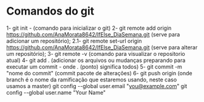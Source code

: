 # Comandos do git
1- git init - (comando para inicializar o git)
2- git remote add origin https://github.com/AnaMorata8642/IfElse_DiaSemana.git (serve para adicionar um repositório);
2.1- git remote set-url origin https://github.com/AnaMorata8642/IfElse_DiaSemana.git (serve para alterar um repositório);
3- git remote -v (comando para visualizar o repositorio atual)
4- git add . (adicionar os arquivos ou mudanças preparando para executar um commit - onde *.* (ponto) significa todos)
5- git commit -m "nome do commit" (commit pacote de alterações)
6- git push origin <branch> (onde branch é o nome da ramificação que estaremos usando, neste caso usamos a master)
git config --global user.email "you@example.com"
git config --global user.name "Your Name"